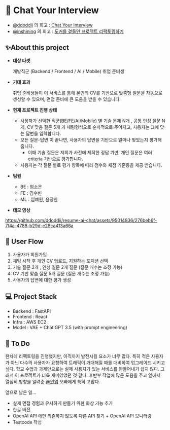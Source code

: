 # 🤖 Chat Your Interview 

- [@ddoddii](https://github.com/ddoddii) 의 회고 : [Chat Your Interview](https://ddoddii.github.io/post/project/chatyourinterview/about/)
- [@inshining](https://github.com/inshining) 의 회고 : [도커를 곁들인 프로젝트 리팩토링하기](https://inshining.github.io/posts/2024-01-4-refactoring-with-docekr/)

## ✨About this project

- **대상 타겟**
    
    개발직군 (Backend / Frontend / AI / Mobile) 취업 준비생
    
- **기대 효과**
    
    취업 준비생들이 이 서비스를 통해 본인의 CV를 기반으로 맞춤형 질문을 자동으로 생성할 수 있으며, 면접 준비에 큰 도움을 받을 수 있습니다.
    
- **현재 프로젝트 진행 상태**
    - 사용자가 선택한 직군(BE/FE/AI/Mobile) 별 기술 문제 N개 , 공통 인성 질문 N개, CV 맞춤 질문 5개 가 채팅형식으로 순차적으로 주어지고, 사용자는 그에 맞는 답변을 입력합니다.
    - 모든 질문-답변 이 끝나면, 사용자의 답변을 기반으로 얼마나 맞았는지 평가해줍니다.
        - 이때 기술 질문은 저희가 사전에 제작한 정답 기반, 개인 질문은 여러 criteria 기반으로 평가합니다.
    - 사용자는 각 질문 별로 평가 항목에 따라 점수와 채점 기준등을 제공 받습니다.

- **팀원**
  - BE : 엄소은
  - FE : 김수빈
  - ML : 임예원, 윤장한

- **데모 영상**

https://github.com/ddoddii/resume-ai-chat/assets/95014836/276beb6f-7f4a-4788-b29d-e28ca413a66a


## 🚗 User Flow

1. 사용자가 회원가입 
2. 채팅 시작 후 개인 CV 업로드,  지원하는 포지션 선택
3. 기술 질문 2개 , 인성 질문 2개 질문 (질문 개수는 조정 가능)
4. CV 기반 맞춤 질문 5개 질문 (질문 개수는 조정 가능)
5. 사용자의 답변에 대한 평가 생성


## 💻 Project Stack
- Backend : FastAPI
- Frontend : React
- Infra : AWS EC2
- Model : VAE + Chat GPT 3.5 (with prompt engineering)

## 📌 To Do

한차례 리팩토링을 진행했지만, 아직까지 발전시킬 요소가 너무 많다. 특히 적은 사용자가 아닌 다수의 사용자가 요청하여 트래픽이 거대해질 때를 대비하여 업그레이드 시키고 싶다. 
학교 수업과 과제만으로는 실제 사용자가 있는 서비스를 만들어내기 쉽지 않다. 그래서 이 프로젝트가 더욱 재미있었던 것 같다. 후반부 작업에 많은 도움을 주고 옆에서 열심히 방향을 알려준 [@인엽](https://github.com/inshining) 오빠에게 특히 고맙다.


앞으로 남은 일...
- 실제 면접 경험과 유사하게 만들기 위한 화상 기능 추가 
- 한글 버전
- OpenAI API 에만 의존하지 않도록 다른 API 찾기 + OpenAI API 모니터링 
- Testcode 작성
